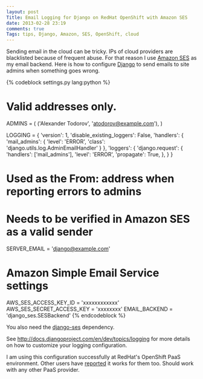 ```yaml
---
layout: post
Title: Email Logging for Django on RedHat OpenShift with Amazon SES
date: 2013-02-28 23:19
comments: true
Tags: tips, Django, Amazon, SES, OpenShift, cloud
---
```


Sending email in the cloud can be tricky. IPs of cloud providers are blacklisted
because of frequent abuse. For that reason I use
[Amazon SES](http://aws.amazon.com/ses/) as my email backend. Here is how to
configure [Django](https://www.djangoproject.com/) to send emails to site admins
when something goes wrong.

{% codeblock settings.py lang:python %}
# Valid addresses only.
ADMINS = (
    ('Alexander Todorov', 'atodorov@example.com'),
)

LOGGING = {
    'version': 1,
    'disable_existing_loggers': False,
    'handlers': {
        'mail_admins': {
            'level': 'ERROR',
            'class': 'django.utils.log.AdminEmailHandler'
        }
    },
    'loggers': {
        'django.request': {
            'handlers': ['mail_admins'],
            'level': 'ERROR',
            'propagate': True,
        },
    }
}
 
# Used as the From: address when reporting errors to admins
# Needs to be verified in Amazon SES as a valid sender
SERVER_EMAIL = 'django@example.com'

# Amazon Simple Email Service settings
AWS_SES_ACCESS_KEY_ID = 'xxxxxxxxxxxx'
AWS_SES_SECRET_ACCESS_KEY = 'xxxxxxxx'
EMAIL_BACKEND = 'django_ses.SESBackend'
{% endcodeblock %}

You also need the [django-ses](https://github.com/hmarr/django-ses)
dependency.

See <http://docs.djangoproject.com/en/dev/topics/logging> for
more details on how to customize your logging configuration.


I am using this configuration successfully at RedHat's OpenShift PaaS environment.
Other users have
[reported](https://openshift.redhat.com/community/forums/express/missing-email-on-500-ise-w-django)
it works for them too. Should work with any other PaaS provider.



